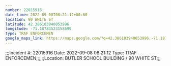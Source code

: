 ```yaml
---
number: 22015916
date_time: 2022-09-08T08:21:12+00:00
location: 90 WHITE ST
latitude: 42.386183940053996
longitude: -71.18784523158699
type: TRAF ENFORCEMEN
google_maps_link: https://maps.google.com/?q=42.386183940053996,-71.18784523158699
---
```


;;;Incident #: 22015916  Date: 2022-09-08 08:21:12  Type: TRAF ENFORCEMEN;;;;;;Location: BUTLER SCHOOL BUILDING / 90 WHITE ST;;;
